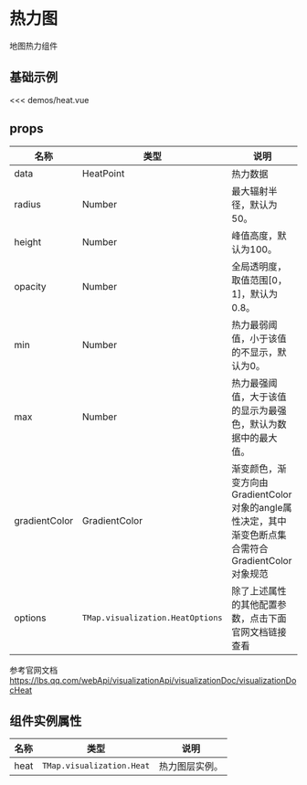 # 热力图

地图热力组件


## 基础示例

<HeatDemo/>

<<< demos/heat.vue

## props

| 名称            | 类型                         | 说明                                                 |
| --------------- | ---------------------------- | ---------------------------------------------------- |
| data         | HeatPoint                                       | 热力数据          |
| radius     | Number | 最大辐射半径，默认为50。 | 
| height | Number                        | 峰值高度，默认为100。   |
| opacity | Number                        | 全局透明度，取值范围[0，1]，默认为0.8。   |
| min | Number                        | 热力最弱阈值，小于该值的不显示，默认为0。   |
| max | Number                        | 热力最强阈值，大于该值的显示为最强色，默认为数据中的最大值。   |
| gradientColor | GradientColor | 渐变颜色，渐变方向由GradientColor对象的angle属性决定，其中渐变色断点集合需符合GradientColor对象规范   |
| options   | `TMap.visualization.HeatOptions` |  除了上述属性的其他配置参数，点击下面官网文档链接查看             

参考官网文档 https://lbs.qq.com/webApi/visualizationApi/visualizationDoc/visualizationDocHeat

## 组件实例属性

| 名称            | 类型                         | 说明                                                 |
| --------------- | ---------------------------- | ---------------------------------------------------- |
|    heat      | `TMap.visualization.Heat` | 热力图层实例。                                   |